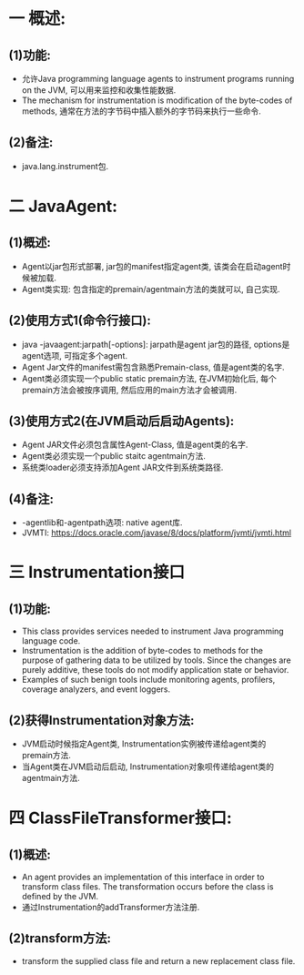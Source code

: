 # 一 概述:
## (1)功能:
- 允许Java programming language agents to instrument programs running on the JVM, 可以用来监控和收集性能数据.
- The mechanism for instrumentation is modification of the byte-codes of methods, 通常在方法的字节码中插入额外的字节码来执行一些命令.

## (2)备注:
- java.lang.instrument包.

# 二 JavaAgent:
## (1)概述:
- Agent以jar包形式部署, jar包的manifest指定agent类, 该类会在启动agent时候被加载.
- Agent类实现: 包含指定的premain/agentmain方法的类就可以, 自己实现.

## (2)使用方式1(命令行接口):
- java -javaagent:jarpath[-options]: jarpath是agent jar包的路径, options是agent选项, 可指定多个agent.
- Agent Jar文件的manifest需包含熟悉Premain-class, 值是agent类的名字.
- Agent类必须实现一个public static premain方法, 在JVM初始化后, 每个premain方法会被按序调用, 然后应用的main方法才会被调用.

## (3)使用方式2(在JVM启动后启动Agents):
- Agent JAR文件必须包含属性Agent-Class, 值是agent类的名字.
- Agent类必须实现一个public staitc agentmain方法.
- 系统类loader必须支持添加Agent JAR文件到系统类路径.

## (4)备注:
- -agentlib和-agentpath选项: native agent库.
- JVMTI: https://docs.oracle.com/javase/8/docs/platform/jvmti/jvmti.html

# 三 Instrumentation接口
## (1)功能:
- This class provides services needed to instrument Java programming language code.
- Instrumentation is the addition of byte-codes to methods for the purpose of gathering data to be utilized by tools. Since the changes are purely additive, these tools do not modify application state or behavior.
- Examples of such benign tools include monitoring agents, profilers, coverage analyzers, and event loggers.

## (2)获得Instrumentation对象方法:
- JVM启动时候指定Agent类, Instrumentation实例被传递给agent类的premain方法.
- 当Agent类在JVM启动后启动, Instrumentation对象呗传递给agent类的agentmain方法.

# 四 ClassFileTransformer接口:
## (1)概述:
- An agent provides an implementation of this interface in order to transform class files. The transformation occurs before the class is defined by the JVM.
- 通过Instrumentation的addTransformer方法注册.

## (2)transform方法:
- transform the supplied class file and return a new replacement class file.
